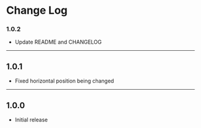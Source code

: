 # Change Log

### 1.0.2

- Update README and CHANGELOG

---

## 1.0.1

- Fixed horizontal position being changed

---

## 1.0.0

- Initial release